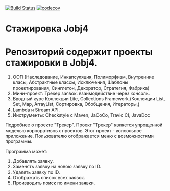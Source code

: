 [![Build Status](https://travis-ci.org/AJIEKCanderG/job4j_tracker.svg?branch=master)](https://travis-ci.org/AJIEKCanderG/job4j_tracker)
[![codecov](https://codecov.io/gh/AJIEKCanderG/job4j_tracker/branch/master/graph/badge.svg?token=L1XV27OSTI)](https://codecov.io/gh/AJIEKCanderG/job4j_tracker)

# Стажировка Jobj4

# Репозиторий содержит проекты стажировки в Jobj4.
1. ООП (Наследование, Инкапсуляция, Полиморфизм, Внутренние класы, Абстрактные классы, Исключения, Шаблоны проектирования, Синглетон, Декоратор, Стратегия, Фабрика) 
2. Мини-проект: Трекер заявок. взаимодействие через консоль.
3. Вводный курс Коллекции Lite, Collections Framework.(Коллекции List, Set, Map, ArrayList, Сортировка, Обобщения, Итераторы,)
4. Lambda и Stream API.
5. Инструменты: Checkstyle с Maven, JaCoCo, Travic CI, JavaDoc

Подробнее о проекте "Трекер". 
Проект "Трекер" является упрощенной моделью корпоративных проектов.
Этот проект - консольное приложение.
Пользователю отображается меню с возможностями программы.

Программа может:
1. Добавлять заявку.
2. Заменять заявку на новою заявку по ID.
3. Удалять заявку по ID.
4. Отображать список всех заявок.
5. Производить поиск по имени заявки.


